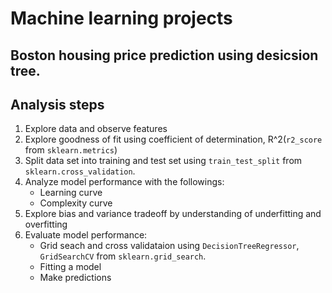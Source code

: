 # Machine learning projects
## Boston housing price prediction using desicsion tree.
## Analysis steps
1. Explore data and observe features
2. Explore goodness of fit using coefficient of determination, R^2(``r2_score`` from ``sklearn.metrics``)
3. Split data set into training and test set using ``train_test_split`` from ``sklearn.cross_validation``.
4. Analyze model performance with the followings:
    - Learning curve
    - Complexity curve
5. Explore bias and variance tradeoff by understanding of underfitting and overfitting
6. Evaluate model performance:
    - Grid seach and cross validataion using ``DecisionTreeRegressor``, ``GridSearchCV`` from ``sklearn.grid_search``.
    - Fitting a model
    - Make predictions
